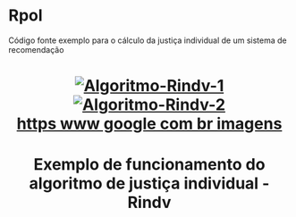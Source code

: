 # Rpol
Código fonte exemplo para o cálculo da justiça individual de um sistema de recomendação


<h1 align="center">
    <a href="https://ibb.co/6tz8LFj"><img src="https://i.ibb.co/yktp7qH/Algoritmo-Rindv-1.png" alt="Algoritmo-Rindv-1" border="0"></a>
    <a href="https://imgbb.com/"><img src="https://i.ibb.co/QfQgJgw/Algoritmo-Rindv-2.png" alt="Algoritmo-Rindv-2" border="0"></a><br /><a target='_blank' href='https://pt-br.imgbb.com/'>https www google com br imagens</a><br />
</h1>

<h1 align="center">
    Exemplo de funcionamento do algoritmo de justiça individual - Rindv
</h1>

